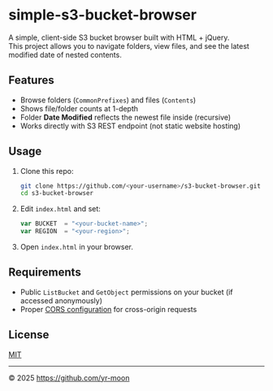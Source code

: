 # simple-s3-bucket-browser

A simple, client-side S3 bucket browser built with HTML + jQuery.  
This project allows you to navigate folders, view files, and see the latest modified date of nested contents.

## Features
- Browse folders (`CommonPrefixes`) and files (`Contents`)
- Shows file/folder counts at 1-depth
- Folder **Date Modified** reflects the newest file inside (recursive)
- Works directly with S3 REST endpoint (not static website hosting)

## Usage
1. Clone this repo:
   ```bash
   git clone https://github.com/<your-username>/s3-bucket-browser.git
   cd s3-bucket-browser
   ```
2. Edit `index.html` and set:
   ```js
   var BUCKET  = "<your-bucket-name>";
   var REGION  = "<your-region>";
   ```
3. Open `index.html` in your browser.

## Requirements
- Public `ListBucket` and `GetObject` permissions on your bucket (if accessed anonymously)
- Proper [CORS configuration](https://docs.aws.amazon.com/AmazonS3/latest/userguide/enabling-cors.html) for cross-origin requests

## License
[MIT](LICENSE)

---

© 2025 https://github.com/yr-moon
